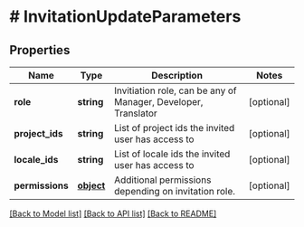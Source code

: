 # # InvitationUpdateParameters

## Properties

Name | Type | Description | Notes
------------ | ------------- | ------------- | -------------
**role** | **string** | Invitiation role, can be any of Manager, Developer, Translator | [optional] 
**project_ids** | **string** | List of project ids the invited user has access to | [optional] 
**locale_ids** | **string** | List of locale ids the invited user has access to | [optional] 
**permissions** | [**object**](.md) | Additional permissions depending on invitation role. | [optional] 

[[Back to Model list]](../../README.md#documentation-for-models) [[Back to API list]](../../README.md#documentation-for-api-endpoints) [[Back to README]](../../README.md)


